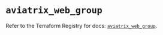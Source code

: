 # `aviatrix_web_group`

Refer to the Terraform Registry for docs: [`aviatrix_web_group`](https://registry.terraform.io/providers/aviatrixsystems/aviatrix/8.1.10/docs/resources/web_group).
